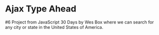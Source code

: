 # Ajax Type Ahead

#6 Project from JavaScript 30 Days by Wes Box where we can search for any city or state in the United States of America.

